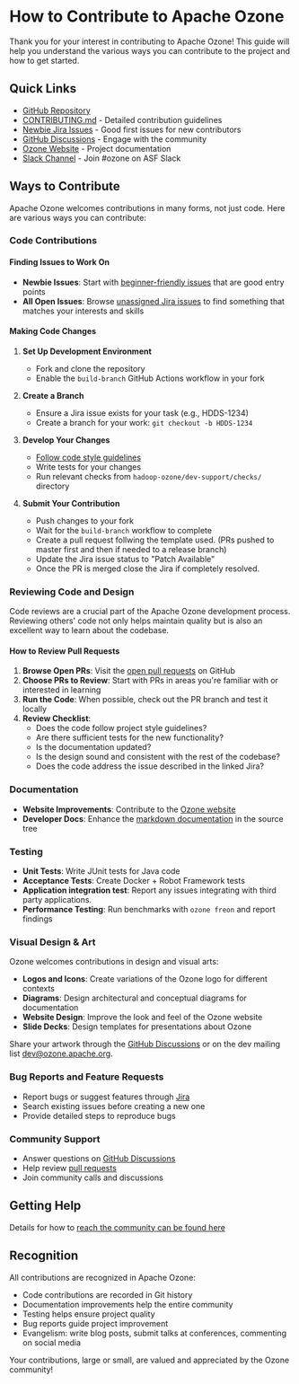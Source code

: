 # How to Contribute to Apache Ozone

Thank you for your interest in contributing to Apache Ozone! This guide will help you understand the various ways you can contribute to the project and how to get started.

## Quick Links

- [GitHub Repository](https://github.com/apache/ozone)
- [CONTRIBUTING.md](https://github.com/apache/ozone/blob/master/CONTRIBUTING.md) - Detailed contribution guidelines
- [Newbie Jira Issues](https://issues.apache.org/jira/issues/?jql=labels%20%3D%20newbie%20AND%20project%20%3D%20%22Apache%20Ozone%22%20AND%20status%20%3D%20open%20ORDER%20BY%20created) - Good first issues for new contributors
- [GitHub Discussions](https://github.com/apache/ozone/discussions) - Engage with the community
- [Ozone Website](https://ozone.apache.org/) - Project documentation
- [Slack Channel](http://s.apache.org/slack-invite) - Join #ozone on ASF Slack

## Ways to Contribute

Apache Ozone welcomes contributions in many forms, not just code. Here are various ways you can contribute:

### Code Contributions

#### Finding Issues to Work On

- **Newbie Issues**: Start with [beginner-friendly issues](https://issues.apache.org/jira/browse/HDDS-12179?jql=labels%20%3D%20newbie%20AND%20project%20%3D%20%22Apache%20Ozone%22%20AND%20status%20%3D%20open%20ORDER%20BY%20created) that are good entry points
- **All Open Issues**: Browse [unassigned Jira issues](https://issues.apache.org/jira/browse/HDDS-12179?jql=labels%20%3D%20newbie%20AND%20project%20%3D%20%22Apache%20Ozone%22%20AND%20status%20%3D%20open%20ORDER%20BY%20created) to find something that matches your interests and skills

#### Making Code Changes

1. **Set Up Development Environment**
   - Fork and clone the repository
   - Enable the `build-branch` GitHub Actions workflow in your fork

2. **Create a Branch**
   - Ensure a Jira issue exists for your task (e.g., HDDS-1234)
   - Create a branch for your work: `git checkout -b HDDS-1234`

3. **Develop Your Changes**
   - [Follow code style guidelines](https://github.com/apache/ozone/blob/master/CONTRIBUTING.md#code-convention-and-tests)
   - Write tests for your changes
   - Run relevant checks from `hadoop-ozone/dev-support/checks/` directory

4. **Submit Your Contribution**
   - Push changes to your fork
   - Wait for the `build-branch` workflow to complete
   - Create a pull request follwing the template used. (PRs pushed to master first and then if needed to a release branch)
   - Update the Jira issue status to "Patch Available"
   - Once the PR is merged close the Jira if completely resolved. 

### Reviewing Code and Design

Code reviews are a crucial part of the Apache Ozone development process. Reviewing others' code not only helps maintain quality but is also an excellent way to learn about the codebase.

#### How to Review Pull Requests

1. **Browse Open PRs**: Visit the [open pull requests](https://github.com/apache/ozone/pulls) on GitHub
2. **Choose PRs to Review**: Start with PRs in areas you're familiar with or interested in learning
3. **Run the Code**: When possible, check out the PR branch and test it locally
4. **Review Checklist**:
   - Does the code follow project style guidelines?
   - Are there sufficient tests for the new functionality?
   - Is the documentation updated?
   - Is the design sound and consistent with the rest of the codebase?
   - Does the code address the issue described in the linked Jira?

### Documentation

- **Website Improvements**: Contribute to the [Ozone website](https://ozone.apache.org/) 
- **Developer Docs**: Enhance the [markdown documentation](https://github.com/apache/ozone/tree/master/hadoop-hdds/docs/content) in the source tree

### Testing

- **Unit Tests**: Write JUnit tests for Java code
- **Acceptance Tests**: Create Docker + Robot Framework tests
- **Application integration test**: Report any issues integrating with third party applications.
- **Performance Testing**: Run benchmarks with `ozone freon` and report findings

### Visual Design & Art

Ozone welcomes contributions in design and visual arts:

- **Logos and Icons**: Create variations of the Ozone logo for different contexts
- **Diagrams**: Design architectural and conceptual diagrams for documentation
- **Website Design**: Improve the look and feel of the Ozone website
- **Slide Decks**: Design templates for presentations about Ozone

Share your artwork through the [GitHub Discussions](https://github.com/apache/ozone/discussions) or on the dev mailing list dev@ozone.apache.org.

### Bug Reports and Feature Requests

- Report bugs or suggest features through [Jira](https://issues.apache.org/jira/projects/HDDS/)
- Search existing issues before creating a new one
- Provide detailed steps to reproduce bugs

### Community Support

- Answer questions on [GitHub Discussions](https://github.com/apache/ozone/discussions)
- Help review [pull requests](https://github.com/apache/ozone/pulls)
- Join community calls and discussions

## Getting Help

Details for how to [reach the community can be found here](communication-channels)


## Recognition

All contributions are recognized in Apache Ozone:

- Code contributions are recorded in Git history
- Documentation improvements help the entire community
- Testing helps ensure project quality
- Bug reports guide project improvement
- Evangelism: write blog posts, submit talks at conferences, commenting on social media

Your contributions, large or small, are valued and appreciated by the Ozone community!
